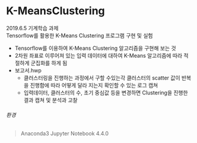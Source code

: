 # K-MeansClustering
2019.6.5 기계학습 과제  
Tensorflow를 활용한 K-Means Clustering 프로그램 구현 및 실험  

- Tensorflow를 이용하여 K-Means Clustering 알고리즘을 구현해 보는 것
- 2차원 좌표로 이루어져 있는 입력 데이터에 대하여 K-Means 알고리즘에 따라 적절하게 군집화를 하게 됨
- 보고서.hwp
  - 클러스터링을 진행하는 과정에서 구할 수있는각 클러스터의 scatter 값이 반복을 진행함에 따라 어떻게 달라 지는지 확인할 수 있는 로그 캡쳐
  - 입력데이터, 클러스터의 수, 초기 중심값 등을 변경하면 Clustering을 진행한 결과 캡쳐 및 분석과 고찰
 
 
 ###### 환경
 > Anaconda3 Jupyter Notebook 4.4.0
